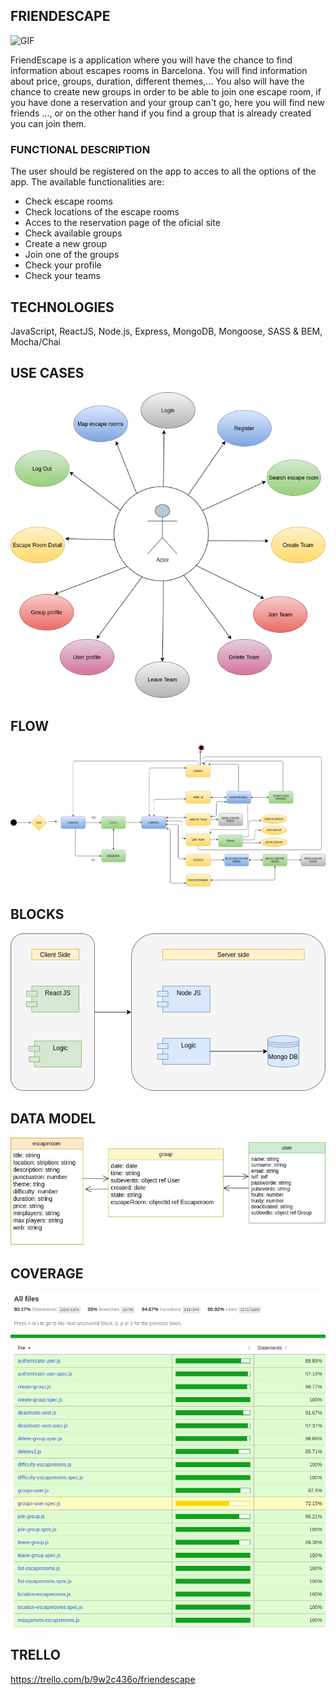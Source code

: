 ## FRIENDESCAPE
![GIF](https://media.giphy.com/media/cEYFeDOOQ0cHqIgIEOA/source.gif)


<p>FriendEscape is a application where you will have the chance to find information about escapes rooms in Barcelona. You will find information about price, groups, duration, different themes,... You also will have the chance to create new groups in order to be able to join one escape room, if you have done a reservation and your group can't go, here you will find new friends ..., or on the other hand if you find a group that is already created you can join them. 
</p>

### FUNCTIONAL DESCRIPTION
The user should be registered on the app to acces to all the options of the app. The available functionalities are: 
* Check escape rooms
* Check locations of the escape rooms
* Acces to the reservation page of the oficial site
* Check available groups
* Create a new group
* Join one of the groups
* Check your profile
* Check your teams

## TECHNOLOGIES
JavaScript, ReactJS, Node.js, Express, MongoDB, Mongoose, SASS & BEM, Mocha/Chai

## USE CASES
![Use Cases](./usecases.png)


## FLOW
![Flow](./flow.png)


## BLOCKS
![Blocks](./blocks.png)

## DATA MODEL
![Data Model](./datamodel.png)

## COVERAGE
![Coverage](./testing.png)

## TRELLO
https://trello.com/b/9w2c436o/friendescape